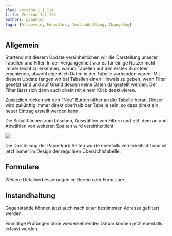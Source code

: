 ```yaml
---
slug: version-1_1_124
title: Version 1.1.124
authors: ppaehler
tags: [Allgemein, Formulare, Instandhaltung, Changelog]
---
```


## Allgemein

Startend mit diesem Update vereinheitlichen wir die Darstellung unserer Tabellen und Filter. In der Vergangenheit war es für einige Nutzer nicht immer leicht zu erkennen, warum Tabellen auf den ersten Blick leer erschienen, obwohl eigentlich Daten in der Tabelle vorhanden waren. Mit diesem Update fangen wir bei Tabellen einen Hinweis zu geben, wenn Filter gesetzt sind und auf Grund dessen keine Daten dargestellt werden. Der Filter lässt sich dann auch direkt mit einem Klick deaktivieren.

Zusätzlich rücken wir den "Neu" Button näher an die Tabelle heran. Dieser wird zukünftig immer direkt oberhalb der Tabelle sein, so dass direkt ein neuer Eintrag erstellt werden kann.

Die Schaltflächen zum Löschen, Auswählen von Filtern und z.B. dem an und Abwählen von weiteren Spalten wird vereinheitlicht.

![](https://caqadmin.blob.core.windows.net/releasenotes/111-images/mceclip0.gif)

Die Darstellung der Papierkorb Seiten wurde ebenfalls vereinheitlicht und ist jetzt immer im Design der regulären Übersichtstabelle.

## Formulare

Weitere Detailverbesserungen im Bereich der Formulare.

## Instandhaltung

Gegenstände können jetzt auch nach einer bestimmten Adresse gefiltert werden.

Einmalige Prüfungen ohne wiederkehrendes Datum können jetzt ebenfalls erfasst werden.
